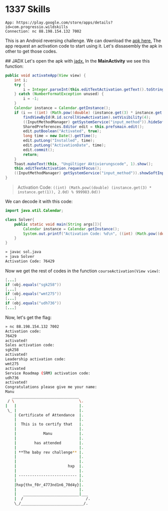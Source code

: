 # 1337 Skills
```
App: https://play.google.com/store/apps/details?id=com.progressio.wildskills
Connection: nc 88.198.154.132 7002
```

This is an Android reversing challenge. We can download the [apk here.](https://apkpure.com/es/wild-skills/com.progressio.wildskills)
The app request an activation code to start using it. Let's dissasembly the apk in other to get those codes.

## JADX
Let's open the apk with [jadx.](https://github.com/skylot/jadx)
In the **MainActivity** we see this function:
```java
public void activateApp(View view) {
    int i;
    try {
        i = Integer.parseInt(this.editTextActivation.getText().toString());
    } catch (NumberFormatException unused) {
        i = -1;
    }
    Calendar instance = Calendar.getInstance();
    if (i == ((int) (Math.pow((double) (instance.get(3) * instance.get(1)), 2.0d) % 999983.0d))) {
        findViewById(R.id.scrollViewActivation).setVisibility(4);
        ((InputMethodManager) getSystemService("input_method")).hideSoftInputFromWindow(this.editTextActivation.getWindowToken(), 0);
        SharedPreferences.Editor edit = this.prefsmain.edit();
        edit.putBoolean("Activated", true);
        long time = new Date().getTime();
        edit.putLong("Installed", time);
        edit.putLong("ActivationDate", time);
        edit.commit();
        return;
    }
    Toast.makeText(this, "Ungültiger Aktivierungscode", 1).show();
    this.editTextActivation.requestFocus();
    ((InputMethodManager) getSystemService("input_method")).showSoftInput(this.editTextActivation, 1);
}
```
> Activation Code: `((int) (Math.pow((double) (instance.get(3) * instance.get(1)), 2.0d) % 999983.0d))`

We can decode it with this code:
```java
import java.util.Calendar;

class Solver{  
    public static void main(String args[]){
        Calendar instance = Calendar.getInstance();
        System.out.printf("Activation Code: %d\n", ((int) (Math.pow((double) (instance.get(3) * instance.get(1)), 2.0d) % 999983.0d)));  
    }
}
```
```bash
» javac sol.java
» java Solver
Activation Code: 76429
```

Now we get the rest of codes in the function `courseActivation(View view)`:
```java
[...]
if (obj.equals("sgk258"))
[...]
if (obj.equals("wmt275"))
[...]
if (obj.equals("udh736"))
[...]
```

Now, let's get the flag:
```bash
» nc 88.198.154.132 7002
Activation code:
76429
activated!
Sales activation code:
sgk258
activated!
Leadership activation code:
wmt275
activated
Service Roadmap (SRM) activation code:
udh736
activated!
Congratulations please give me your name:
Manu
   ______________________________
 / \                             \.
|   |                            |.
 \_ |                            |.
    | Certificate of Attendance  |.
    |                            |.
    |  This is to certify that   |.
    |                            |.
    |            Manu            |.
    |                            |.
    |        has attended        |.
    |                            |.
    | **The baby rev challenge** |.
    |                            |.
    |                            |.
    |                       hxp  |.
    |                            |.
    | -------------------------- |.
    |                            |.
    |hxp{thx_f0r_4773nd1n6_70d4y}|.
    |                            |.
    |   _________________________|___
    |  /                            /.
    \_/____________________________/.

```
